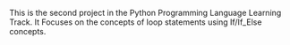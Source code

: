 This is the second project in the Python Programming Language Learning Track.
It Focuses on the concepts of loop statements using If/If_Else concepts.
